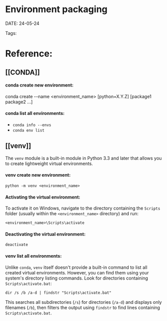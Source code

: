 
# Environment packaging


DATE:  24-05-24


Tags: 

# Reference:



## [[CONDA]]

#### conda create new environment:
conda create --name <environment_name> [python=X.Y.Z] [package1 package2 ...]

#### conda list all environments:
- `conda info --envs`
- `conda env list`






## [[venv]]

The `venv` module is a built-in module in Python 3.3 and later that allows you to create lightweight virtual environments.

#### venv create new environment:
`python -m venv <environment_name>`

#### Activating the virtual environment:
To activate it on Windows, navigate to the directory containing the `Scripts` folder (usually within the `<environment_name>` directory) and run:

`<environment_name>\Scripts\activate`

#### Deactivating the virtual environment:
`deactivate`

#### venv list all environments:
Unlike `conda`, `venv` itself doesn't provide a built-in command to list all created virtual environments. However, you can find them using your system's directory listing commands.
Look for directories containing `Scripts\activate.bat`:

`dir /s /b /a-d | findstr "Scripts\activate.bat"`

This searches all subdirectories (`/s`) for directories (`/a-d`) and displays only filenames (`/b`), then filters the output using `findstr` to find lines containing `Scripts\activate.bat`.
